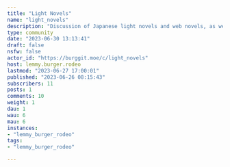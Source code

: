 ```yaml
---
title: "Light Novels" 
name: "light_novels"
description: "Discussion of Japanese light novels and web novels, as well as their associated artwork, anime, manga, fanart and fanfics. Spoilers must be marked, and should almost always include a few words of terse context (such as a volume number) so that one can decide whether to open the spoiler or not. Spoilers are defined as anything in the most recently translated volume and onward (including sources such as prepubs, web novels, anime, family trees, art, side stories, etc).Do not give vague hints about or tease future events, even if you consider it obvious."
type: community
date: "2023-06-30 13:13:41"
draft: false
nsfw: false
actor_id: "https://burggit.moe/c/light_novels"
host: lemmy.burger.rodeo
lastmod: "2023-06-27 17:00:01"
published: "2023-06-26 08:15:43"
subscribers: 11
posts: 1
comments: 10
weight: 1
dau: 1
wau: 6
mau: 6
instances:
- "lemmy_burger_rodeo"
tags: 
- "lemmy_burger_rodeo"

---
```

